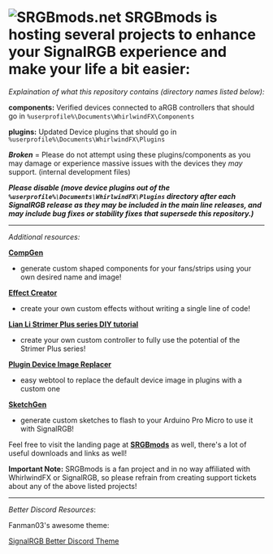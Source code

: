 ![SRGBmods.net](https://srgbmods.net/img/srgbmods-banner.png?v=2022)
**SRGBmods is hosting several projects to enhance your SignalRGB experience and make your life a bit easier:**
===

*Explaination of what this repository contains (directory names listed below):*

**components:** Verified devices connected to aRGB controllers that should go in `%userprofile%\Documents\WhirlwindFX\Components`

**plugins:** Updated Device plugins that should go in `%userprofile%\Documents\WhirlwindFX\Plugins`

**_Broken_** = Please do not attempt using these plugins/components as you may damage or experience massive issues with the devices they *may* support. (internal development files)

***Please disable (move device plugins out of the `%userprofile%\Documents\WhirlwindFX\Plugins` directory after each SignalRGB release as they may be included in the main line releases, and may include bug fixes or stability fixes that supersede this repository.)***

---

*Additional resources:*

**[CompGen](https://srgbmods.net/compgen/)**
- generate custom shaped components for your fans/strips using your own desired name and image!

**[Effect Creator](https://srgbmods.net/effectcreator/)**
- create your own custom effects without writing a single line of code!

**[Lian Li Strimer Plus series DIY tutorial](https://srgbmods.net/strimerplus/)**
- create your own custom controller to fully use the potential of the Strimer Plus series!

**[Plugin Device Image Replacer](https://srgbmods.net/imgreplacer/)**
- easy webtool to replace the default device image in plugins with a custom one

**[SketchGen](https://srgbmods.net/sketchgen/)**
- generate custom sketches to flash to your Arduino Pro Micro to use it with SignalRGB!


Feel free to visit the landing page at **[SRGBmods](https://srgbmods.net/)** as well, there's a lot of useful downloads and links as well!

**Important Note:**
SRGBmods is a fan project and in no way affiliated with WhirlwindFX or SignalRGB, so please refrain from creating support tickets about any of the above listed projects!

---
*Better Discord Resources*:

Fanman03's awesome theme:

[SignalRGB Better Discord Theme](https://github.com/Fanman03/discord-signalrgb-theme)
